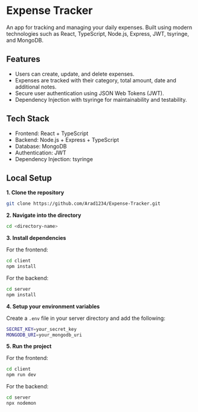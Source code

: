 # Expense Tracker

An app for tracking and managing your daily expenses. Built using modern technologies such as React, TypeScript, Node.js, Express, JWT, tsyringe, and MongoDB.

## Features

- Users can create, update, and delete expenses.
- Expenses are tracked with their category, total amount, date and additional notes.
- Secure user authentication using JSON Web Tokens (JWT).
- Dependency Injection with tsyringe for maintainability and testability.

## Tech Stack

- Frontend: React + TypeScript
- Backend: Node.js + Express + TypeScript
- Database: MongoDB
- Authentication: JWT
- Dependency Injection: tsyringe

## Local Setup

**1. Clone the repository**

```bash
git clone https://github.com/Arad1234/Expense-Tracker.git
```

**2. Navigate into the directory**

```bash
cd <directory-name>
```

**3. Install dependencies**

For the frontend:

```bash
cd client
npm install
```

For the backend:

```bash
cd server
npm install
```

**4. Setup your environment variables**

Create a `.env` file in your server directory and add the following:

```bash
SECRET_KEY=your_secret_key
MONGODB_URI=your_mongodb_uri
```

**5. Run the project**

For the frontend:

```bash
cd client
npm run dev
```

For the backend:

```bash
cd server
npx nodemon
```
